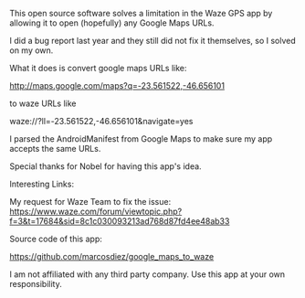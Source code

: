 This open source software solves a limitation in the Waze GPS app by allowing it to open (hopefully) any Google Maps URLs.

I did a bug report last year and they still did not fix it themselves, so I solved on my own.

What it does is convert google maps URLs like:

http://maps.google.com/maps?q=-23.561522,-46.656101

to waze URLs like

waze://?ll=-23.561522,-46.656101&navigate=yes

I parsed the AndroidManifest from Google Maps to make sure my app accepts the same URLs.

Special thanks for Nobel for having this app's idea.


Interesting Links:

My request for Waze Team to fix the issue:
https://www.waze.com/forum/viewtopic.php?f=3&t=17684&sid=8c1c030093213ad768d87fd4ee48ab33

Source code of this app:

https://github.com/marcosdiez/google_maps_to_waze


I am not affiliated with any third party company. Use this app at your own responsibility.
